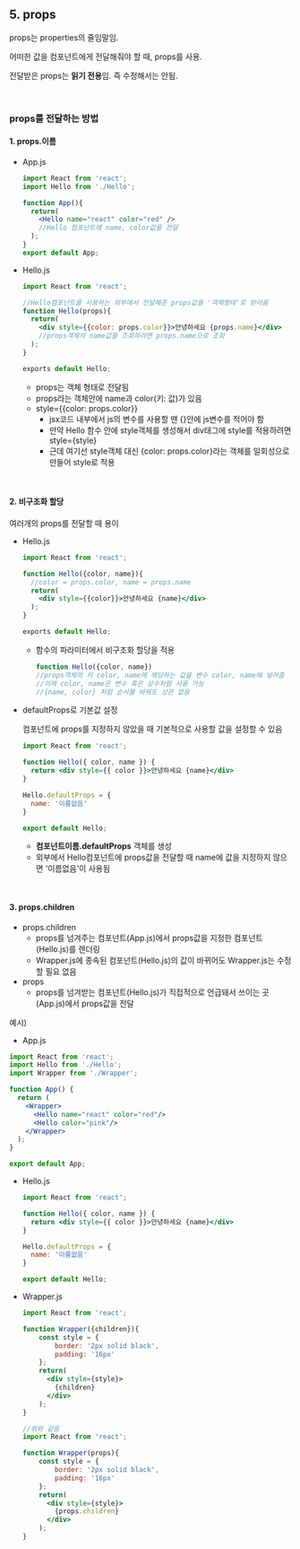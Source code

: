 ## 5. props

props는 properties의 줄임말임.

어떠한 값을 컴포넌트에게 전달해줘야 할 때, props를 사용.

전달받은 props는 **읽기 전용**임. 즉 수정해서는 안됨.

<br>

### props를 전달하는 방법

#### 1. props.이름

- App.js

  ```jsx
  import React from 'react';
  import Hello from './Hello';
  
  function App(){
    return(
      <Hello name="react" color="red" />
      //Hello 컴포넌트에 name, color값을 전달
    );
  }
  export default App;
  ```

- Hello.js

  ```jsx
  import React from 'react';
  
  //Hello컴포넌트를 사용하는 외부에서 전달해준 props값을 '객체형태'로 받아옴
  function Hello(props){
    return(
      <div style={{color: props.color}}>안녕하세요 {props.name}</div>
      //props객체의 name값을 조회하려면 props.name으로 조회
    );
  }
  
  exports default Hello;
  ```

  - props는 객체 형태로 전달됨
  - props라는 객체안에 name과 color(키: 값)가 있음
  - style={{color: props.color}}
    - jsx코드 내부에서 js의 변수를 사용할 땐 {}안에 js변수를 적어야 함
    - 만약 Hello 함수 안에 style객체를 생성해서 div태그에 style를 적용하려면 style={style}
    - 근데 여기선 style객체 대신 {color: props.color}라는 객체를 일회성으로 만들어 style로 적용

<br>

#### 2. 비구조화 할당

여러개의 props를 전달할 때 용이

- Hello.js

  ```jsx
  import React from 'react';
  
  function Hello({color, name}){
    //color = props.color, name = props.name
    return(
      <div style={{color}}>안녕하세요 {name}</div>
    );
  }
  
  exports default Hello;
  ```

  - 함수의 파라미터에서 비구조화 할당을 적용

    ```jsx
    function Hello({color, name})
    //props객체의 키 color, name에 해당하는 값을 변수 color, name에 넣어줌
    //이제 color, name은 변수 혹은 상수처럼 사용 가능
    //{name, color} 처럼 순서를 바꿔도 상관 없음
    ```

- defaultProps로 기본값 설정

  컴포넌트에 props를 지정하지 않았을 때 기본적으로 사용할 값을 설정할 수 있음

  ```jsx
  import React from 'react';
  
  function Hello({ color, name }) {
    return <div style={{ color }}>안녕하세요 {name}</div>
  }
  
  Hello.defaultProps = {
    name: '이름없음'
  }
  
  export default Hello;
  ```

  - **컴포넌트이름.defaultProps** 객체를 생성
  - 외부에서 Hello컴포넌트에 props값을 전달할 때 name에 값을 지정하지 않으면 '이름없음'이 사용됨

<br>

#### 3. props.children

- props.children
  - props를 넘겨주는 컴포넌트(App.js)에서 props값을 지정한 컴포넌트(Hello.js)를 렌더링
  - Wrapper.js에 종속된 컴포넌트(Hello.js)의 값이 바뀌어도 Wrapper.js는 수정할 필요 없음
- props
  - props를 넘겨받는 컴포넌트(Hello.js)가 직접적으로 언급돼서 쓰이는 곳(App.js)에서 props값을 전달

예시)

-  App.js

  ```jsx
  import React from 'react';
  import Hello from './Hello';
  import Wrapper from './Wrapper';
  
  function App() {
    return (
      <Wrapper>
        <Hello name="react" color="red"/>
        <Hello color="pink"/>
      </Wrapper>
    );
  }
  
  export default App;
  ```

- Hello.js

  ```jsx
  import React from 'react';
  
  function Hello({ color, name }) {
    return <div style={{ color }}>안녕하세요 {name}</div>
  }
  
  Hello.defaultProps = {
    name: '이름없음'
  }
  
  export default Hello;
  ```

- Wrapper.js

  ```jsx
  import React from 'react';
  
  function Wrapper({children}){
      const style = {
          border: '2px solid black',
          padding: '16px'
      };
      return(
        <div style={style}>
          {children}  
        </div>
      );
  }
  ```

  ```jsx
  //위와 같음
  import React from 'react';
  
  function Wrapper(props){
      const style = {
          border: '2px solid black',
          padding: '16px'
      };
      return(
        <div style={style}>
          {props.children}  
        </div>
      );
  }
  ```

  